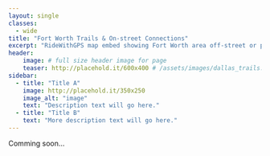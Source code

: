 ```yaml
---
layout: single
classes: 
  - wide
title: "Fort Worth Trails & On-street Connections"
excerpt: "RideWithGPS map embed showing Fort Worth area off-street or protected bike paths with BikeDFW's recommended routes between them and through areas without bike infrastructure."
header:
    image: # full size header image for page
    teaser: http://placehold.it/600x400 # /assets/images/dallas_trails.PNG # thumbnail for index page
sidebar:
  - title: "Title A"
    image: http://placehold.it/350x250
    image_alt: "image"
    text: "Description text will go here."
  - title: "Title B"
    text: "More description text will go here."
---
```


Comming soon...